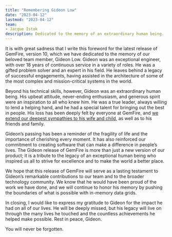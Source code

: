 ```yaml
---
title: "Remembering Gideon Low"
date: "2023-04-12"
lastmod: "2023-04-12"
team:
- Jacque Istok
description: Dedicated to the memory of an extraordinary human being.
---
```


It is with great sadness that I write this foreword for the latest release of GemFire, version 10, which we have dedicated to the memory of our beloved team member, Gideon Low. Gideon was an exceptional engineer, with over 18 years of continuous service in a variety of roles. He was a gifted problem solver and an expert in his field. He leaves behind a legacy of successful engagements, having assisted in the architecture of some of the most complex and mission-critical systems in the world.

Beyond his technical skills, however, Gideon was an extraordinary human being. His upbeat attitude, never-ending enthusiasm, and generous spirit were an inspiration to all who knew him. He was a true leader, always willing to lend a helping hand, and he had a special talent for bringing out the best in people. His loss has been deeply felt by everyone at GemFire, and [we extend our deepest sympathies to his wife and child](https://www.gofundme.com/f/gideon-low), as well as to his friends and family.

Gideon’s passing has been a reminder of the fragility of life and the importance of cherishing every moment. It has also reinforced our commitment to creating software that can make a difference in people’s lives. The Gideon release of GemFire is more than just a new version of our product; it is a tribute to the legacy of an exceptional human being who inspired us all to strive for excellence and to make the world a better place.

We hope that this release of GemFire will serve as a lasting testament to Gideon’s remarkable contributions to our team and to the broader technology community. We know that he would have been proud of the work we have done, and we will continue to honor his memory by pushing the boundaries of what is possible with in-memory data grids.

In closing, I would like to express my gratitude to Gideon for the impact he had on all of our lives. He will be deeply missed, but his legacy will live on through the many lives he touched and the countless achievements he helped make possible. Rest in peace, Gideon. 

You will never be forgotten.

